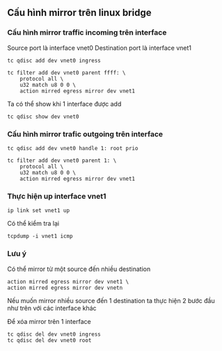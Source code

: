 ## Cấu hình mirror trên linux bridge

### Cấu hình mirror traffic incoming trên interface

Source port là interface vnet0
Destination port là interface vnet1

```
tc qdisc add dev vnet0 ingress

tc filter add dev vnet0 parent ffff: \
    protocol all \
    u32 match u8 0 0 \
    action mirred egress mirror dev vnet1
```

Ta có thể show khi 1 interface được add

```
tc qdisc show dev vnet0
```

### Cấu hình mirror trafic outgoing trên interface

```
tc qdisc add dev vnet0 handle 1: root prio

tc filter add dev vnet0 parent 1: \
    protocol all \
    u32 match u8 0 0 \
    action mirred egress mirror dev vnet1
```

### Thực hiện up interface vnet1

```
ip link set vnet1 up
```

Có thể kiểm tra lại

```
tcpdump -i vnet1 icmp
```

### Lưu ý

Có thể mirror từ một source đến nhiều destination

```
action mirred egress mirror dev vnet1 \
action mirred egress mirror dev vnetn
```

Nếu muốn mirror nhiều source đến 1 destination ta thực hiện 2 bước đầu như trên với các interface khác

Để xóa mirror trên 1 interface

```
tc qdisc del dev vnet0 ingress
tc qdisc del dev vnet0 root
```